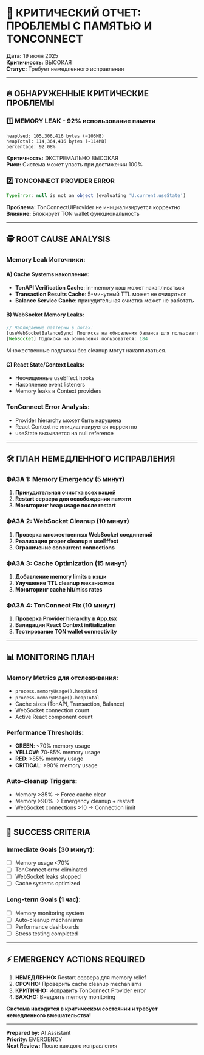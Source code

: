 # 🚨 КРИТИЧЕСКИЙ ОТЧЕТ: ПРОБЛЕМЫ С ПАМЯТЬЮ И TONCONNECT

**Дата:** 19 июля 2025  
**Критичность:** ВЫСОКАЯ  
**Статус:** Требует немедленного исправления

---

## 🔥 ОБНАРУЖЕННЫЕ КРИТИЧЕСКИЕ ПРОБЛЕМЫ

### 1️⃣ **MEMORY LEAK - 92% использование памяти**
```
heapUsed: 105,306,416 bytes (~105MB)
heapTotal: 114,364,416 bytes (~114MB) 
percentage: 92.08%
```

**Критичность:** ЭКСТРЕМАЛЬНО ВЫСОКАЯ  
**Риск:** Система может упасть при достижении 100%

### 2️⃣ **TONCONNECT PROVIDER ERROR**
```javascript
TypeError: null is not an object (evaluating 'U.current.useState')
```

**Проблема:** TonConnectUIProvider не инициализируется корректно  
**Влияние:** Блокирует TON wallet функциональность

---

## 🕵️ ROOT CAUSE ANALYSIS

### **Memory Leak Источники:**

#### A) **Cache Systems накопление:**
- **TonAPI Verification Cache**: in-memory кэш может накапливаться
- **Transaction Results Cache**: 5-минутный TTL может не очищаться
- **Balance Service Cache**: принудительная очистка может не работать

#### B) **WebSocket Memory Leaks:**
```javascript
// Наблюдаемые паттерны в логах:
[useWebSocketBalanceSync] Подписка на обновления баланса для пользователя: 184
[WebSocket] Подписка на обновления пользователя: 184
```
Множественные подписки без cleanup могут накапливаться.

#### C) **React State/Context Leaks:**
- Неочищенные useEffect hooks
- Накопление event listeners
- Memory leaks в Context providers

### **TonConnect Error Analysis:**
- Provider hierarchy может быть нарушена
- React Context не инициализируется корректно
- useState вызывается на null reference

---

## 🛠️ ПЛАН НЕМЕДЛЕННОГО ИСПРАВЛЕНИЯ

### **ФАЗА 1: Memory Emergency (5 минут)**
1. **Принудительная очистка всех кэшей**
2. **Restart сервера для освобождения памяти**
3. **Мониторинг heap usage после restart**

### **ФАЗА 2: WebSocket Cleanup (10 минут)**
1. **Проверка множественных WebSocket соединений**
2. **Реализация proper cleanup в useEffect**
3. **Ограничение concurrent connections**

### **ФАЗА 3: Cache Optimization (15 минут)**
1. **Добавление memory limits в кэши**
2. **Улучшение TTL cleanup механизмов**  
3. **Мониторинг cache hit/miss rates**

### **ФАЗА 4: TonConnect Fix (10 минут)**
1. **Проверка Provider hierarchy в App.tsx**
2. **Валидация React Context initialization**
3. **Тестирование TON wallet connectivity**

---

## 📊 MONITORING ПЛАН

### **Memory Metrics для отслеживания:**
- `process.memoryUsage().heapUsed`
- `process.memoryUsage().heapTotal` 
- Cache sizes (TonAPI, Transaction, Balance)
- WebSocket connection count
- Active React component count

### **Performance Thresholds:**
- **GREEN**: <70% memory usage
- **YELLOW**: 70-85% memory usage  
- **RED**: >85% memory usage
- **CRITICAL**: >90% memory usage

### **Auto-cleanup Triggers:**
- Memory >85% → Force cache clear
- Memory >90% → Emergency cleanup + restart
- WebSocket connections >10 → Connection limit

---

## 🎯 SUCCESS CRITERIA

### **Immediate Goals (30 минут):**
- [ ] Memory usage <70%
- [ ] TonConnect error eliminated
- [ ] WebSocket leaks stopped
- [ ] Cache systems optimized

### **Long-term Goals (1 час):**
- [ ] Memory monitoring system
- [ ] Auto-cleanup mechanisms
- [ ] Performance dashboards
- [ ] Stress testing completed

---

## ⚡ EMERGENCY ACTIONS REQUIRED

1. **НЕМЕДЛЕННО:** Restart сервера для memory relief
2. **СРОЧНО:** Проверить cache cleanup mechanisms  
3. **КРИТИЧНО:** Исправить TonConnect Provider error
4. **ВАЖНО:** Внедрить memory monitoring

**Система находится в критическом состоянии и требует немедленного вмешательства!**

---
**Prepared by:** AI Assistant  
**Priority:** EMERGENCY  
**Next Review:** После каждого исправления